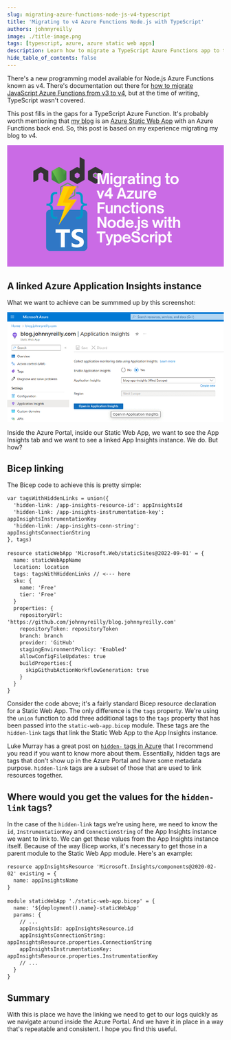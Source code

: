 ```yaml
---
slug: migrating-azure-functions-node-js-v4-typescript
title: 'Migrating to v4 Azure Functions Node.js with TypeScript'
authors: johnnyreilly
image: ./title-image.png
tags: [typescript, azure, azure static web apps]
description: Learn how to migrate a TypeScript Azure Functions app to the v4 Node.js programming model.
hide_table_of_contents: false
---
```


There's a new programming model available for Node.js Azure Functions known as v4. There's documentation out there for [how to migrate JavaScript Azure Functions from v3 to v4](https://learn.microsoft.com/en-us/azure/azure-functions/functions-node-upgrade-v4?tabs=v4), but at the time of writing, TypeScript wasn't covered.

This post fills in the gaps for a TypeScript Azure Function. It's probably worth mentioning that [my blog](https://johnnyreilly.com) is an [Azure Static Web App](https://learn.microsoft.com/en-us/azure/static-web-apps/overview) with an Azure Functions back end. So, this post is based on my experience migrating my blog to v4.

![title image reading "Link Azure Application Insights to Static Web Apps with Bicep" with the Bicep and Azure Static Web App logos](title-image.png)

<!--truncate-->

## A linked Azure Application Insights instance

What we want to achieve can be summmed up by this screenshot:

![screenshot of the Azure Portal displaying the App Insights tab of a Static Web App, with a linked App Insights in view](screenshot-azure-portal-open-in-application-insights.png)

Inside the Azure Portal, inside our Static Web App, we want to see the App Insights tab and we want to see a linked App Insights instance. We do. But how?

## Bicep linking

The Bicep code to achieve this is pretty simple:

```bicep title="static-web-app.bicep"
var tagsWithHiddenLinks = union({
  'hidden-link: /app-insights-resource-id': appInsightsId
  'hidden-link: /app-insights-instrumentation-key': appInsightsInstrumentationKey
  'hidden-link: /app-insights-conn-string': appInsightsConnectionString
}, tags)

resource staticWebApp 'Microsoft.Web/staticSites@2022-09-01' = {
  name: staticWebAppName
  location: location
  tags: tagsWithHiddenLinks // <--- here
  sku: {
    name: 'Free'
    tier: 'Free'
  }
  properties: {
    repositoryUrl: 'https://github.com/johnnyreilly/blog.johnnyreilly.com'
    repositoryToken: repositoryToken
    branch: branch
    provider: 'GitHub'
    stagingEnvironmentPolicy: 'Enabled'
    allowConfigFileUpdates: true
    buildProperties:{
      skipGithubActionWorkflowGeneration: true
    }
  }
}
```

Consider the code above; it's a fairly standard Bicep resource declaration for a Static Web App. The only difference is the `tags` property. We're using the `union` function to add three additional tags to the `tags` property that has been passed into the `static-web-app.bicep` module. These tags are the `hidden-link` tags that link the Static Web App to the App Insights instance.

Luke Murray has a great post on [`hidden-` tags in Azure](https://luke.geek.nz/azure/hidden-tags-in-azure/) that I recommend you read if you want to know more about them. Essentially, hidden tags are tags that don't show up in the Azure Portal and have some metadata purpose. `hidden-link` tags are a subset of those that are used to link resources together.

## Where would you get the values for the `hidden-link` tags?

In the case of the `hidden-link` tags we're using here, we need to know the `id`, `InstrumentationKey` and `ConnectionString` of the App Insights instance we want to link to. We can get these values from the App Insights instance itself. Because of the way Bicep works, it's necessary to get those in a parent module to the Static Web App module. Here's an example:

```bicep
resource appInsightsResource 'Microsoft.Insights/components@2020-02-02' existing = {
  name: appInsightsName
}

module staticWebApp './static-web-app.bicep' = {
  name: '${deployment().name}-staticWebApp'
  params: {
    // ...
    appInsightsId: appInsightsResource.id
    appInsightsConnectionString: appInsightsResource.properties.ConnectionString
    appInsightsInstrumentationKey: appInsightsResource.properties.InstrumentationKey
    // ...
  }
}
```

## Summary

With this is place we have the linking we need to get to our logs quickly as we navigate around inside the Azure Portal. And we have it in place in a way that's repeatable and consistent. I hope you find this useful.

